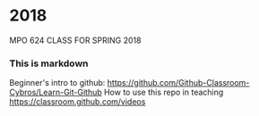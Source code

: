 # 2018
MPO 624 CLASS FOR SPRING 2018

### This is markdown
Beginner's intro to github: https://github.com/Github-Classroom-Cybros/Learn-Git-Github
How to use this repo in teaching https://classroom.github.com/videos

